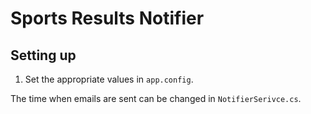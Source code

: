 # Sports Results Notifier

## Setting up

1. Set the appropriate values in `app.config`.

The time when emails are sent can be changed in `NotifierSerivce.cs`.
